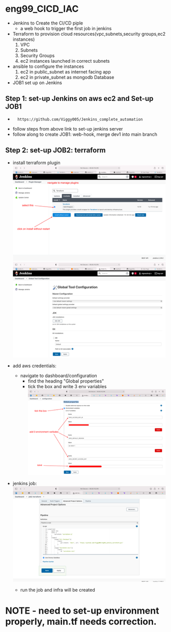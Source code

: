 # eng99_CICD_IAC

- Jenkins to Create the CI/CD piple
    - a web hook to trigger the first job in jenkins
- Terraform to provision cloud resources(vpc,subnets,security groups,ec2 instances)
    1. VPC
    2. Subnets
    3. Security Groups
    4. ec2 instances launched in correct subnets
- ansible to configure the instances
    1. ec2 in public_subnet as internet facing app
    2. ec2 in private_subnet as mongodb Database
- JOB1 set up on Jenkins

## Step 1: set-up Jenkins on aws ec2 and Set-up JOB1
-       https://github.com/Viggy005/Jenkins_complete_automation
- follow steps from above link to set-up jenkins server
- follow along to create JOB1: web-hook, merge dev1 into main branch

## Step 2: set-up JOB2: terraform
- install terraform plugin
![](pics/jenkins_terraform_plugin.png)
![](pics/global_config.png)

- add aws credentials:
    - navigate to dashboard/configuration
        - find the heading "Global properties"
        - tick the box and write 3 env variables
        ![](pics/jenkins/env.png)


- jenkins job:
![](pics/jenkins/job.png)

    - run the job and infra will be created

# NOTE - need to set-up environment properly, main.tf needs correction.